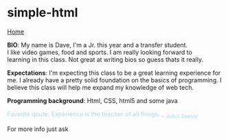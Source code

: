 simple-html
===========

<a href="">Home</a>

<head>
<meta http-equiv="Content-Type" content="text/html; charset=UTF-8" />
<title>Dave's page</title>
</head>

<body>

<p><b>BIO</b>: My name is Dave, I'm a Jr. this year and a transfer student.<br>I like video games, food and sports. 
I am really looking forward to<br>learning in this class. Not great at writing bios so guess thats it really.</p>


<p><b>Expectations</b>: I'm expecting this class to be a great learning experience for<br> me. I already have a pretty solid foundation on
the basics of programming. I<br>believe this class will help me expand my knowledge of web tech.

<p><b>Programming background</b>: Html, CSS, html5 and some java


<p><span style="color:lightblue"> Favorite qoute: Experience is the teacher of all things.<sub> ~ Julius Caeser</span> </p>

<p>For more info just ask</p> 


</body>
</html>
